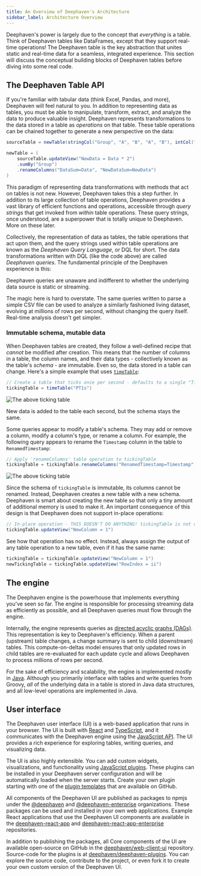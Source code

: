 ```yaml
---
title: An Overview of Deephaven's Architecture
sidebar_label: Architecture Overview
---
```


Deephaven's power is largely due to the concept that _everything_ is a table. Think of Deephaven tables like DataFrames, except that they support real-time operations! The Deephaven table is the key abstraction that unites static and real-time data for a seamless, integrated experience. This section will discuss the conceptual building blocks of Deephaven tables before diving into some real code.

## The Deephaven Table API

If you're familiar with tabular data (think Excel, Pandas, and more), Deephaven will feel natural to you. In addition to representing data as tables, you must be able to manipulate, transform, extract, and analyze the data to produce valuable insight. Deephaven represents transformations to the data stored in a table as _operations_ on that table. These table operations can be chained together to generate a new perspective on the data:

```groovy order=newTable,sourceTable
sourceTable = newTable(stringCol("Group", "A", "B", "A", "B"), intCol("Data", 1, 2, 3, 4))

newTable = (
    sourceTable.updateView("NewData = Data * 2")
    .sumBy("Group")
    .renameColumns("DataSum=Data", "NewDataSum=NewData")
)
```

This paradigm of representing data transformations with methods that act on tables is not new. However, Deephaven takes this a step further. In addition to its large collection of table operations, Deephaven provides a vast library of efficient functions and operations, accessible through _query strings_ that get invoked from _within_ table operations. These query strings, once understood, are a superpower that is totally unique to Deephaven. More on these later.

Collectively, the representation of data as tables, the table operations that act upon them, and the query strings used within table operations are known as the _Deephaven Query Language_, or DQL for short. The data transformations written with DQL (like the code above) are called _Deephaven queries_. The fundamental principle of the Deephaven experience is this:

<Pullquote>
Deephaven queries are unaware and indifferent to whether the underlying data source is static or streaming.
</Pullquote>

The magic here is hard to overstate. The same queries written to parse a simple CSV file can be used to analyze a similarly fashioned living dataset, evolving at millions of rows per second, without changing the query itself. Real-time analysis doesn't get simpler.

### Immutable schema, mutable data

When Deephaven tables are created, they follow a well-defined recipe that _cannot_ be modified after creation. This means that the number of columns in a table, the column names, and their data types - collectively known as the table's _schema_ - are immutable. Even so, the data stored in a table can change. Here's a simple example that uses [`timeTable`](../../reference/table-operations/create/timeTable.md):

```groovy test-set=1 ticking-table order=null
// Create a table that ticks once per second - defaults to a single "Timestamp" column
tickingTable = timeTable("PT1s")
```

![The above ticking table](../../assets/tutorials/crash-course/crash-course-1.gif)

New data is added to the table each second, but the schema stays the same.

Some queries appear to modify a table's schema. They may add or remove a column, modify a column's type, or rename a column. For example, the following query appears to rename the `Timestamp` column in the table to `RenamedTimestamp`:

```groovy test-set=1 ticking-table order=null
// Apply 'renameColumns' table operation to tickingTable
tickingTable = tickingTable.renameColumns("RenamedTimestamp=Timestamp")
```

![The above ticking table](../../assets/tutorials/crash-course/crash-course-2.gif)

Since the schema of `tickingTable` is immutable, its columns cannot be renamed. Instead, Deephaven creates a new table with a new schema. Deephaven is smart about creating the new table so that only a tiny amount of additional memory is used to make it. An important consequence of this design is that Deephaven does not support in-place operations:

```groovy skip-test
// In-place operation - THIS DOESN'T DO ANYTHING! tickingTable is not changed.
tickingTable.updateView("NewColumn = 1")
```

See how that operation has no effect. Instead, always assign the output of any table operation to a new table, even if it has the same name:

```groovy test-set=1 order=newTickingTable,tickingTable
tickingTable = tickingTable.updateView("NewColumn = 1")
newTickingTable = tickingTable.updateView("RowIndex = ii")
```

## The engine

The Deephaven engine is the powerhouse that implements everything you've seen so far. The engine is responsible for processing streaming data as efficiently as possible, and all Deephaven queries must flow through the engine.

Internally, the engine represents queries as [directed acyclic graphs (DAGs)](../../conceptual/dag.md). This representation is key to Deephaven's efficiency. When a parent (upstream) table changes, a change summary is sent to child (downstream) tables. This compute-on-deltas model ensures that only updated rows in child tables are re-evaluated for each update cycle and allows Deephaven to process millions of rows per second.

For the sake of efficiency and scalability, the engine is implemented mostly in [Java](<https://en.wikipedia.org/wiki/Java_(programming_language)>). Although you primarily interface with tables and write queries from Groovy, _all_ of the underlying data in a table is stored in Java data structures, and all low-level operations are implemented in Java.

## User interface

The Deephaven user interface (UI) is a web-based application that runs in your browser. The UI is built with [React](https://react.dev/) and [TypeScript](https://www.typescriptlang.org/), and it communicates with the Deephaven engine using the [JavaScript API](../../how-to-guides/use-jsapi.md). The UI provides a rich experience for exploring tables, writing queries, and visualizing data.

The UI is also highly extensible. You can add custom widgets, visualizations, and functionality using [JavaScript plugins](../../how-to-guides/configuration/js-plugins.md). These plugins can be installed in your Deephaven server configuration and will be automatically loaded when the server starts. Create your own plugin starting with one of the [plugin templates](https://github.com/deephaven/deephaven-plugins/tree/main/templates) that are available on GitHub.

All components of the Deephaven UI are published as packages to npmjs under the [@deephaven](https://www.npmjs.com/org/deephaven) and [@deephaven-enterprise](https://www.npmjs.com/org/deephaven-enterprise) organizations. These packages can be used and installed in your own web applications. Example React applications that use the Deephaven UI components are available in the [deephaven-react-app](https://github.com/deephaven-examples/deephaven-react-app) and [deephaven-react-app-enterprise](https://github.com/deephaven-examples/deephaven-react-app-enterprise) repositories.

In addition to publishing the packages, all Core components of the UI are available open-source on GitHub in the [deephaven/web-client-ui](https://github.com/deephaven/web-client-ui) repository. Source-code for the plugins is at [deephaven/deephaven-plugins](https://github.com/deephaven/deephaven-plugins). You can explore the source code, contribute to the project, or even fork it to create your own custom version of the Deephaven UI.
